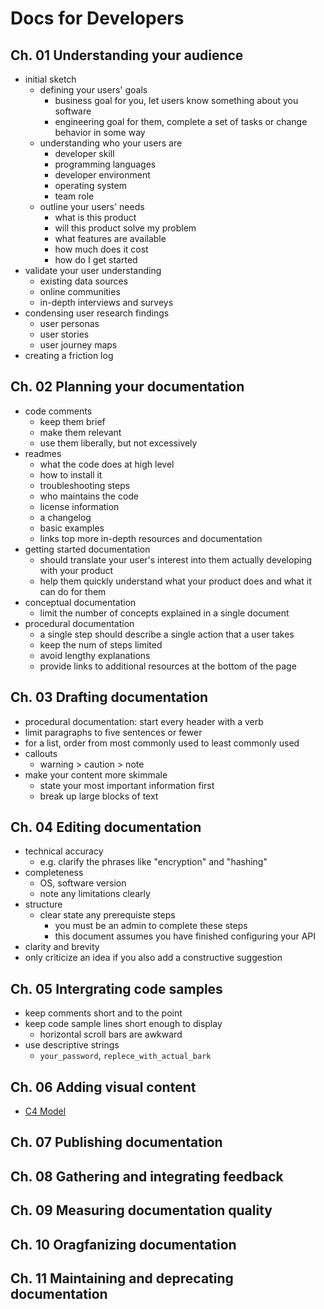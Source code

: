 # Docs for Developers

## Ch. 01 Understanding your audience

- initial sketch
  - defining your users' goals
    - business goal for you, let users know something about you software
    - engineering goal for them, complete a set of tasks or change behavior in some way
  - understanding who your users are
    - developer skill
    - programming languages
    - developer environment
    - operating system
    - team role
  - outline your users' needs
    - what is this product
    - will this product solve my problem
    - what features are available
    - how much does it cost
    - how do I get started
- validate your user understanding
  - existing data sources
  - online communities
  - in-depth interviews and surveys
- condensing user research findings
  - user personas
  - user stories
  - user journey maps
- creating a friction log

## Ch. 02 Planning your documentation

- code comments
  - keep them brief
  - make them relevant
  - use them liberally, but not excessively
- readmes
  - what the code does at high level
  - how to install it
  - troubleshooting steps
  - who maintains the code
  - license information
  - a changelog
  - basic examples
  - links top more in-depth resources and documentation
- getting started documentation
  - should translate your user's interest into them actually developing with your product
  - help them quickly understand what your product does and what it can do for them
- conceptual documentation
  - limit the number of concepts explained in a single document
- procedural documentation
  - a single step should describe a single action that a user takes
  - keep the num of steps limited
  - avoid lengthy explanations
  - provide links to additional resources at the bottom of the page

## Ch. 03 Drafting documentation

- procedural documentation: start every header with a verb
- limit paragraphs to five sentences or fewer
- for a list, order from most commonly used to least commonly used
- callouts
  - warning > caution > note
- make your content more skimmale
  - state your most important information first
  - break up large blocks of text

## Ch. 04 Editing documentation

- technical accuracy
  - e.g. clarify the phrases like "encryption" and "hashing"
- completeness
  - OS, software version
  - note any limitations clearly
- structure
  - clear state any prerequiste steps
    - you must be an admin to complete these steps
    - this document assumes you have finished configuring your API
- clarity and brevity
- only criticize an idea if you also add a constructive suggestion

## Ch. 05 Intergrating code samples

- keep comments short and to the point
- keep code sample lines short enough to display
  - horizontal scroll bars are awkward
- use descriptive strings
  - `your_password`, `replece_with_actual_bark`

## Ch. 06 Adding visual content

- [C4 Model](https://c4model.com/)

## Ch. 07 Publishing documentation

## Ch. 08 Gathering and integrating feedback

## Ch. 09 Measuring documentation quality

## Ch. 10 Oragfanizing documentation

## Ch. 11 Maintaining and deprecating documentation